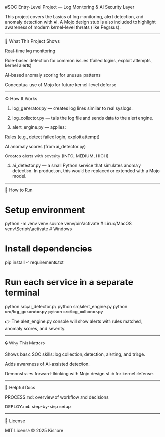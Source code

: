 #SOC Entry-Level Project — Log Monitoring & AI Security Layer

This project covers the basics of log monitoring, alert detection, and anomaly detection with AI. A Mojo design stub is also included to highlight awareness of modern kernel-level threats (like Pegasus).


---

🎯 What This Project Shows

Real-time log monitoring

Rule-based detection for common issues (failed logins, exploit attempts, kernel alerts)

AI-based anomaly scoring for unusual patterns

Conceptual use of Mojo for future kernel-level defense


---

⚙️ How It Works

1. log_generator.py — creates log lines similar to real syslogs.


2. log_collector.py — tails the log file and sends data to the alert engine.


3. alert_engine.py — applies:

Rules (e.g., detect failed login, exploit attempt)

AI anomaly scores (from ai_detector.py)

Creates alerts with severity (INFO, MEDIUM, HIGH)



4. ai_detector.py — a small Python service that simulates anomaly detection. In production, this would be replaced or extended with a Mojo model.




---

🚀 How to Run

# Setup environment
python -m venv venv
source venv/bin/activate   # Linux/MacOS
venv\Scripts\activate      # Windows

# Install dependencies
pip install -r requirements.txt

# Run each service in a separate terminal
python src/ai_detector.py
python src/alert_engine.py
python src/log_generator.py
python src/log_collector.py

👉 The alert_engine.py console will show alerts with rules matched, anomaly scores, and severity.


---

🔒 Why This Matters

Shows basic SOC skills: log collection, detection, alerting, and triage.

Adds awareness of AI-assisted detection.

Demonstrates forward-thinking with Mojo design stub for kernel defense.



---

📘 Helpful Docs

PROCESS.md: overview of workflow and decisions

DEPLOY.md: step-by-step setup



---

📜 License

MIT License © 2025 Kishore

